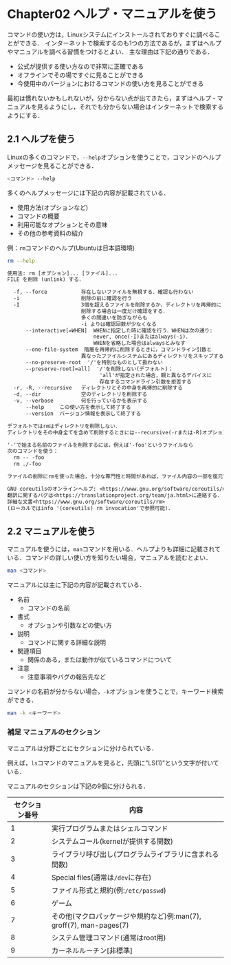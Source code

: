 # Chapter02 ヘルプ・マニュアルを使う

コマンドの使い方は，Linuxシステムにインストールされておりすぐに調べることができる．
インターネットで検索するのも1つの方法であるが，まずはヘルプやマニュアルを調べる習慣をつけるとよい．
主な理由は下記の通りである．

- 公式が提供する使い方なので非常に正確である
- オフラインでその場ですぐに見ることができる
- 今使用中のバージョンにおけるコマンドの使い方を見ることができる

最初は慣れないかもしれないが，分からない点が出てきたら，まずはヘルプ・マニュアルを見るようにし，それでも分からない場合はインターネットで検索するようにする．

## 2.1 ヘルプを使う

Linuxの多くのコマンドで，`--help`オプションを使うことで，コマンドのヘルプメッセージを見ることができる．

```bash
<コマンド> --help
```

多くのヘルプメッセージには下記の内容が記載されている．

- 使用方法(オプションなど)
- コマンドの概要
- 利用可能なオプションとその意味
- その他の参考資料の紹介

例：`rm`コマンドのヘルプ(Ubuntuは日本語環境)

```bash
rm --help
```

```txt
使用法: rm [オプション]... [ファイル]...
FILE を削除 (unlink) する．

  -f, --force           存在しないファイルを無視する．確認も行わない
  -i                    削除の前に確認を行う
  -I                    3個を超えるファイルを削除するか，ディレクトリを再帰的に
                        削除する場合は一度だけ確認をする．
                        多くの間違いを防ぎながらも
                        -i よりは確認回数が少なくなる
      --interactive[=WHEN]  WHENに指定した時に確認を行う．WHENは次の通り:
                            never, once(-I)またはalways(-i)．
                            WHENを省略した場合はalwaysとみなす
      --one-file-system  階層を再帰的に削除するときに，コマンドライン引数と
                        異なったファイルシステムにあるディレクトリをスキップする
      --no-preserve-root  '/'を特別なものとして扱わない
      --preserve-root[=all]  '/'を削除しない(デフォルト)；
                              'all'が指定された場合，親と異なるデバイスに
                              存在するコマンドライン引数を拒否する
  -r, -R, --recursive   ディレクトリとその中身を再帰的に削除する
  -d, --dir             空のディレクトリを削除する
  -v, --verbose         何を行っているかを表示する
      --help     この使い方を表示して終了する
      --version  バージョン情報を表示して終了する

デフォルトではrmはディレクトリを削除しない．
ディレクトリをその中身全てを含めて削除するときには--recursive(-rまたは-R)オプションを使用する．

'-'で始まる名前のファイルを削除するには，例えば'-foo'というファイルなら
次のコマンドを使う：
  rm -- -foo
  rm ./-foo

ファイルの削除にrmを使った場合，十分な専門性と時間があれば，ファイル内容の一部を復元できるかもしれないことに留意する．もしファイル内容を本当に復元不可能にする保証を得たければ，shredの利用を考える．

GNU coreutilsのオンラインヘルプ: <https://www.gnu.org/software/coreutils/>
翻訳に関するバグは<https://translationproject.org/team/ja.html>に連絡する．
詳細な文書<https://www.gnu.org/software/coreutils/rm>
(ローカルではinfo '(coreutils) rm invocation'で参照可能)．
```

## 2.2 マニュアルを使う

マニュアルを使うには，`man`コマンドを用いる．ヘルプよりも詳細に記載されている．コマンドの詳しい使い方を知りたい場合，マニュアルを読むとよい．

```bash
man <コマンド>
```

マニュアルには主に下記の内容が記載されている．

- 名前
  - コマンドの名前
- 書式
  - オプションや引数などの使い方
- 説明
  - コマンドに関する詳細な説明
- 関連項目
  - 関係のある，または動作が似ているコマンドについて
- 注意
  - 注意事項やバグの報告先など

コマンドの名前が分からない場合，`-k`オプションを使うことで，キーワード検索ができる．

```bash
man -k <キーワード>
```

### 補足 マニュアルのセクション

マニュアルは分野ごとにセクションに分けられている．

例えば，`ls`コマンドのマニュアルを見ると，先頭に"LS(1)"という文字が付いている．

マニュアルのセクションは下記の9個に分けられる．

| セクション番号 | 内容 |
| --- | --- |
| 1 | 実行プログラムまたはシェルコマンド |
| 2 | システムコール(kernelが提供する関数) |
| 3 | ライブラリ呼び出し(プログラムライブラリに含まれる関数) |
| 4 | Special files(通常は`/dev`に存在) |
| 5 | ファイル形式と規約(例:`/etc/passwd`) |
| 6 | ゲーム |
| 7 | その他(マクロパッケージや規約など)例:man(7), groff(7), man-pages(7) |
| 8 | システム管理コマンド(通常はroot用) |
| 9 | カーネルルーチン[非標準] |